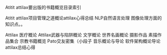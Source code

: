 Atitit attilax要出版的书籍概览目录索引


Atitit attilax项目管理之道概论attilax心得总结
NLP自然语言处理
图像处理方面的知识点。。

Attilax 医疗概论
Attilax武器与陷阱概论
文学概论
世界名画概论 摄影作品 素描作品集合
宗教书籍概览
Pato交友密集（小段子
音乐概论与导论
软件架构概论导论attilax总结心得



